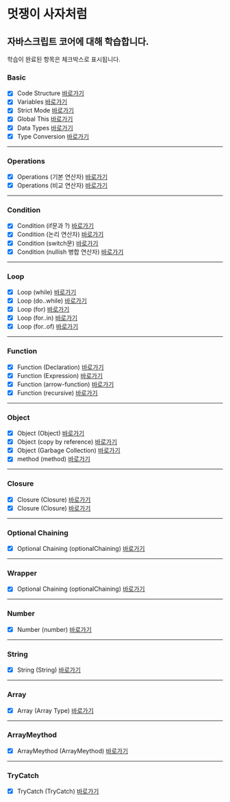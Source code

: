 


# 멋쟁이 사자처럼
## 자바스크립트 코어에 대해 학습합니다.

학습이 완료된 항목은 체크박스로 표시됩니다.

### Basic
 - [x] Code Structure [바로가기](https://github.com/simseonbeom/core-javascript/blob/01.core/client/chapter/core/01.codeStructure.js)
 - [x] Variables [바로가기](https://github.com/simseonbeom/core-javascript/blob/01.core/client/chapter/core/02.variables.js)
 - [x] Strict Mode [바로가기](https://github.com/simseonbeom/core-javascript/blob/01.core/client/chapter/core/03.strictMode.js)
 - [x] Global This [바로가기](https://github.com/simseonbeom/core-javascript/blob/01.core/client/chapter/core/04.globalThis.js)
 - [x] Data Types [바로가기](https://github.com/simseonbeom/core-javascript/blob/01.core/client/chapter/core/05.dataType.js)
 - [x] Type Conversion [바로가기](https://github.com/simseonbeom/core-javascript/blob/01.core/client/chapter/core/06.typeConversion.js)
 ---
 ### Operations
 - [x] Operations (기본 연산자) [바로가기](https://github.com/simseonbeom/core-javascript/blob/01.core/client/chapter/core/07-1.operation.js)
 - [x] Operations (비교 연산자) [바로가기](https://github.com/simseonbeom/core-javascript/blob/01.core/client/chapter/core/07-2.operation.js)
 ---

 ### Condition 
 
 - [x] Condition (if문과 ?) [바로가기](https://github.com/simseonbeom/core-javascript/blob/01.core/client/chapter/core/08-1.condition.js)
 - [x] Condition (논리 연산자) [바로가기](https://github.com/simseonbeom/core-javascript/blob/01.core/client/chapter/core/08-2.condition.js)
 - [x] Condition (switch문) [바로가기](https://github.com/simseonbeom/core-javascript/blob/01.core/client/chapter/core/08-3.condition.js)
 - [x] Condition (nullish 병합 연산자) [바로가기](https://github.com/simseonbeom/core-javascript/blob/01.core/client/chapter/core/08-4.condition.js)
 ---
 ### Loop
 - [x] Loop (while) [바로가기](https://github.com/simseonbeom/core-javascript/blob/01.core/client/chapter/core/09-1.loop.js)
 - [x] Loop (do..while) [바로가기](https://github.com/simseonbeom/core-javascript/blob/01.core/client/chapter/core/09-2.loop.js)
 - [x] Loop (for) [바로가기](https://github.com/simseonbeom/core-javascript/blob/01.core/client/chapter/core/09-3.loop.js)
 - [x] Loop (for..in) [바로가기](https://github.com/simseonbeom/core-javascript/blob/01.core/client/chapter/core/09-4.loop.js)
 - [x] Loop (for..of) [바로가기](https://github.com/simseonbeom/core-javascript/blob/01.core/client/chapter/core/09-5.loop.js)
 ---
 ### Function
 - [x] Function (Declaration) [바로가기](https://github.com/simseonbeom/core-javascript/blob/01.core/client/chapter/core/10-1.function.js)
 - [x] Function (Expression) [바로가기](https://github.com/simseonbeom/core-javascript/blob/01.core/client/chapter/core/10-2.function.js)
 - [x] Function (arrow-function) [바로가기](https://github.com/simseonbeom/core-javascript/blob/01.core/client/chapter/core/10-3.function.js)
 - [x] Function (recursive) [바로가기](https://github.com/simseonbeom/core-javascript/blob/01.core/client/chapter/core/10-4.function.js)
 ---
 ### Object
 - [x] Object (Object) [바로가기](https://github.com/simseonbeom/core-javascript/blob/01.core/client/chapter/core/11-1.object.js)
 - [x] Object (copy by reference) [바로가기](https://github.com/simseonbeom/core-javascript/blob/01.core/client/chapter/core/11-2.object.js)
 - [x] Object (Garbage Collection) [바로가기](https://github.com/simseonbeom/core-javascript/blob/01.core/client/chapter/core/11-3.object.js)
 - [x] method (method) [바로가기](https://github.com/simseonbeom/core-javascript/blob/01.core/client/chapter/core/11-4.method.js)
 ---
 ### Closure
 - [x] Closure (Closure) [바로가기](https://github.com/simseonbeom/core-javascript/blob/01.core/client/chapter/core/12-1.closure.js)
 - [x] Closure (Closure) [바로가기](https://github.com/simseonbeom/core-javascript/blob/01.core/client/chapter/core/12-2.closure.js)
 ---
 ### Optional Chaining
 - [x] Optional Chaining (optionalChaining) [바로가기](https://github.com/simseonbeom/core-javascript/blob/01.core/client/chapter/core/13.optionalChaining.js)
 ---
 ### Wrapper
 - [x] Optional Chaining (optionalChaining) [바로가기](https://github.com/simseonbeom/core-javascript/blob/01.core/client/chapter/core/14.wrapper.js)
 ---
 ### Number
 - [x] Number (number) [바로가기](https://github.com/simseonbeom/core-javascript/blob/01.core/client/chapter/core/15.number.js)
 ---
 ### String
 - [x] String (String) [바로가기](https://github.com/simseonbeom/core-javascript/blob/01.core/client/chapter/core/16.string.js)
 ---
 ### Array
 - [x] Array (Array Type) [바로가기](https://github.com/simseonbeom/core-javascript/blob/01.core/client/chapter/core/17.array.js)
 ---
 ### ArrayMeythod
 - [x] ArrayMeythod (ArrayMeythod) [바로가기](https://github.com/simseonbeom/core-javascript/blob/01.core/client/chapter/core/18.arrayMethod.js)
 ---
 ### TryCatch
 - [x] TryCatch (TryCatch) [바로가기](https://github.com/simseonbeom/core-javascript/blob/01.core/client/chapter/core/18.arrayMethod.js)











